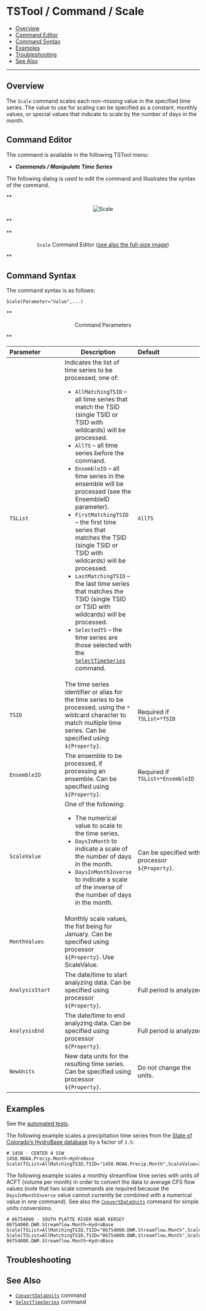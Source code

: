 # TSTool / Command / Scale #

*   [Overview](#overview)
*   [Command Editor](#command-editor)
*   [Command Syntax](#command-syntax)
*   [Examples](#examples)
*   [Troubleshooting](#troubleshooting)
*   [See Also](#see-also)

-------------------------

## Overview ##

The `Scale` command scales each non-missing value in the specified time series.
The value to use for scaling can be specified as a constant,
monthly values, or special values that indicate to scale by the number of days in the month.

## Command Editor ##

The command is available in the following TSTool menu:

*   ***Commands / Manipulate Time Series***

The following dialog is used to edit the command and illustrates the syntax of the command.

**<p style="text-align: center;">
![Scale](Scale.png)
</p>**

**<p style="text-align: center;">
`Scale` Command Editor (<a href="../Scale.png">see also the full-size image</a>)
</p>**

## Command Syntax ##

The command syntax is as follows:

```text
Scale(Parameter="Value",...)
```
**<p style="text-align: center;">
Command Parameters
</p>**

|**Parameter**&nbsp;&nbsp;&nbsp;&nbsp;&nbsp;&nbsp;&nbsp;&nbsp;&nbsp;&nbsp;&nbsp;|**Description**|**Default**&nbsp;&nbsp;&nbsp;&nbsp;&nbsp;&nbsp;&nbsp;&nbsp;&nbsp;&nbsp;&nbsp;&nbsp;&nbsp;&nbsp;&nbsp;&nbsp;&nbsp;&nbsp;&nbsp;&nbsp;&nbsp;&nbsp;&nbsp;&nbsp;&nbsp;&nbsp;&nbsp;|
|--------------|-----------------|-----------------|
|`TSList`|Indicates the list of time series to be processed, one of:<br><ul><li>`AllMatchingTSID` – all time series that match the TSID (single TSID or TSID with wildcards) will be processed.</li><li>`AllTS` – all time series before the command.</li><li>`EnsembleID` – all time series in the ensemble will be processed (see the EnsembleID parameter).</li><li>`FirstMatchingTSID` – the first time series that matches the TSID (single TSID or TSID with wildcards) will be processed.</li><li>`LastMatchingTSID` – the last time series that matches the TSID (single TSID or TSID with wildcards) will be processed.</li><li>`SelectedTS` – the time series are those selected with the [`SelectTimeSeries`](../SelectTimeSeries/SelectTimeSeries.md) command.</li></ul> | `AllTS` |
|`TSID`|The time series identifier or alias for the time series to be processed, using the `*` wildcard character to match multiple time series.  Can be specified using `${Property}`.|Required if `TSList=*TSID`|
|`EnsembleID`|The ensemble to be processed, if processing an ensemble. Can be specified using `${Property}`.|Required if `TSList=*EnsembleID`|
|`ScaleValue`|One of the following:<ul><li>The numerical value to scale to the time series.</li><li>`DaysInMonth` to indicate a scale of the number of days in the month.</li><li>`DaysInMonthInverse` to indicate a scale of the inverse of the number of days in the month.|</li></ul><br>Can be specified with processor `${Property}`.|None – must be specified.|
|`MonthValues`|Monthly scale values, the fist being for January.  Can be specified using processor `${Property}`.	Use ScaleValue.|
|`AnalysisStart`|The date/time to start analyzing data.  Can be specified using processor `${Property}`.|Full period is analyzed.|
|`AnalysisEnd`|The date/time to end analyzing data.  Can be specified using processor `${Property}`.|Full period is analyzed.|
|`NewUnits`|New data units for the resulting time series.  Can be specified using processor `${Property}`.|Do not change the units.|

## Examples ##

See the [automated tests](https://github.com/OpenCDSS/cdss-app-tstool-test/tree/master/test/commands/Scale).

The following example scales a precipitation time series from the [State of Colorado’s HydroBase database](../../datastore-ref/CO-HydroBase/CO-HydroBase.md)
by a factor of `3.5`:

```text
# 1458 - CENTER 4 SSW
1458.NOAA.Precip.Month~HydroBase
Scale(TSList=AllMatchingTSID,TSID="1458.NOAA.Precip.Month",ScaleValue=3.5)
```

The following example scales a monthly streamflow time series with
units of ACFT (volume per month) in order to convert the data to average
CFS flow values (note that two scale commands are required because the
`DaysInMonthInverse` value cannot currently be combined with a numerical value in one command).
See also the [`ConvertDataUnits`](../ConvertDataUnits/ConvertDataUnits.md)
command for simple units conversions.

```
# 06754000 - SOUTH PLATTE RIVER NEAR KERSEY
06754000.DWR.Streamflow.Month~HydroBase
Scale(TSList=AllMatchingTSID,TSID="06754000.DWR.Streamflow.Month",ScaleValue=.5042)
Scale(TSList=AllMatchingTSID,TSID="06754000.DWR.Streamflow.Month",ScaleValue=DaysInMonthInverse,NewUnits="CFS")
06754000.DWR.Streamflow.Month~HydroBase
```
## Troubleshooting ##

## See Also ##

*   [`ConvertDataUnits`](../ConvertDataUnits/ConvertDataUnits.md) command
*   [`SelectTimeSeries`](../SelectTimeSeries/SelectTimeSeries.md) command
